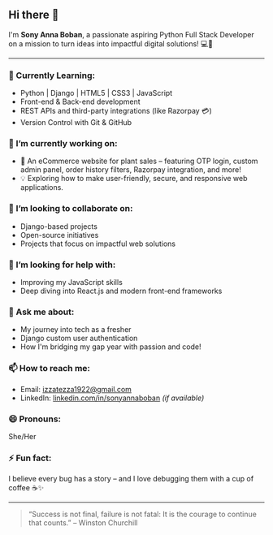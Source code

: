 ## Hi there 👋

I'm **Sony Anna Boban**, a passionate aspiring Python Full Stack Developer on a mission to turn ideas into impactful digital solutions! 💻🌿

---

### 🌱 Currently Learning:
- Python | Django | HTML5 | CSS3 | JavaScript
- Front-end & Back-end development
- REST APIs and third-party integrations (like Razorpay 💳)
- Version Control with Git & GitHub

### 🔭 I’m currently working on:
- 🌿 An eCommerce website for plant sales – featuring OTP login, custom admin panel, order history filters, Razorpay integration, and more!
- 💡 Exploring how to make user-friendly, secure, and responsive web applications.

### 👯 I’m looking to collaborate on:
- Django-based projects
- Open-source initiatives
- Projects that focus on impactful web solutions

### 🤔 I’m looking for help with:
- Improving my JavaScript skills
- Deep diving into React.js and modern front-end frameworks

### 💬 Ask me about:
- My journey into tech as a fresher
- Django custom user authentication
- How I'm bridging my gap year with passion and code!

### 📫 How to reach me:
- Email: izzatezza1922@gmail.com
- LinkedIn: [linkedin.com/in/sonyannaboban](https://linkedin.com/in/sonyannaboban) *(if available)*

### 😄 Pronouns:
She/Her

### ⚡ Fun fact:
I believe every bug has a story – and I love debugging them with a cup of coffee ☕✨

---

> “Success is not final, failure is not fatal: It is the courage to continue that counts.” – Winston Churchill

